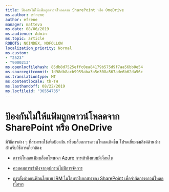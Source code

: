 ```yaml
---
title: ป้องกันไม่ให้แฟ้มถูกดาวน์โหลดจาก SharePoint หรือ OneDrive
ms.author: efrene
author: efrene
manager: matteva
ms.date: 08/06/2019
ms.audience: Admin
ms.topic: article
ROBOTS: NOINDEX, NOFOLLOW
localization_priority: Normal
ms.custom:
- "2523"
- "9000213"
ms.openlocfilehash: 85db8d7525effc0ea84179b575d9f7aa56bb0e54
ms.sourcegitcommit: 1d98db8acb9959aba3b5e308a567ade6b62da56c
ms.translationtype: MT
ms.contentlocale: th-TH
ms.lasthandoff: 08/22/2019
ms.locfileid: "36554735"
---
```

# <a name="prevent-files-from-being-downloaded-from-sharepoint-or-onedrive"></a>ป้องกันไม่ให้แฟ้มถูกดาวน์โหลดจาก SharePoint หรือ OneDrive

มีวิธีการต่าง ๆ ที่สามารถใช้เพื่อป้องกัน หรือบล็อกการดาวน์โหลดเกิดขึ้น โปรดเยี่ยมชมลิงค์ด้านล่างสำหรับวิธีการเกี่ยวข้อง:

- [ดาวน์โหลดแฟ้มบล็อกโฆษณา Azure การเข้าถึงแบบมีเงื่อนไข](https://docs.microsoft.com/cloud-app-security/use-case-proxy-block-session-aad#create-a-block-download-policy-for-unmanaged-devices)

- [ควบคุมการเข้าถึงจากอุปกรณ์ไม่มีการจัดการ](https://docs.microsoft.com/sharepoint/control-access-from-unmanaged-devices)

- [การตั้งค่าคอนฟิกนโยบาย IRM ในไลบรารีเอกสารของ SharePoint เพื่อจำกัดการดาวน์โหลดเนื้อหา](https://docs.microsoft.com/office365/securitycompliance/set-up-irm-in-sp-admin-center)
